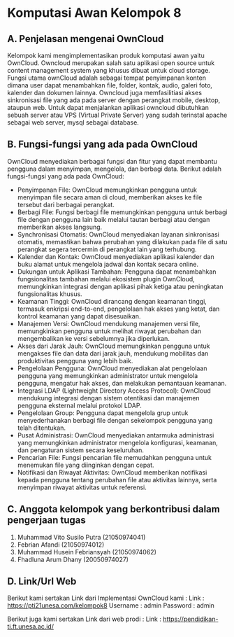 # Komputasi Awan Kelompok 8

## A. Penjelasan mengenai OwnCloud 
Kelompok kami mengimplementasikan produk komputasi awan yaitu OwnCloud. Owncloud merupakan salah satu aplikasi open source untuk content management system yang khusus dibuat untuk cloud storage. Fungsi utama ownCloud adalah sebagai tempat penyimpanan konten dimana user dapat menambahkan file, folder, kontak, audio, galeri foto, kalender dan dokumen lainnya. Owncloud juga memfasilitiasi akses sinkronisasi file yang ada pada server dengan perangkat mobile, desktop, ataupun web. Untuk dapat menjalankan aplikasi owncloud dibutuhkan sebuah server atau VPS (Virtual Private Server) yang sudah terinstal apache sebagai web server, mysql sebagai database.

## B. Fungsi-fungsi yang ada pada OwnCloud
OwnCloud menyediakan berbagai fungsi dan fitur yang dapat membantu pengguna dalam menyimpan, mengelola, dan berbagi data. Berikut adalah fungsi-fungsi yang ada pada OwnCloud:

- Penyimpanan File:
OwnCloud memungkinkan pengguna untuk menyimpan file secara aman di cloud, memberikan akses ke file tersebut dari berbagai perangkat.
- Berbagi File:
Fungsi berbagi file memungkinkan pengguna untuk berbagi file dengan pengguna lain baik melalui tautan berbagi atau dengan memberikan akses langsung.
- Synchronisasi Otomatis:
OwnCloud menyediakan layanan sinkronisasi otomatis, memastikan bahwa perubahan yang dilakukan pada file di satu perangkat segera tercermin di perangkat lain yang terhubung.
- Kalender dan Kontak:
OwnCloud menyediakan aplikasi kalender dan buku alamat untuk mengelola jadwal dan kontak secara online.
- Dukungan untuk Aplikasi Tambahan:
Pengguna dapat menambahkan fungsionalitas tambahan melalui ekosistem plugin OwnCloud, memungkinkan integrasi dengan aplikasi pihak ketiga atau peningkatan fungsionalitas khusus.
- Keamanan Tinggi:
OwnCloud dirancang dengan keamanan tinggi, termasuk enkripsi end-to-end, pengelolaan hak akses yang ketat, dan kontrol keamanan yang dapat disesuaikan.
- Manajemen Versi:
OwnCloud mendukung manajemen versi file, memungkinkan pengguna untuk melihat riwayat perubahan dan mengembalikan ke versi sebelumnya jika diperlukan.
- Akses dari Jarak Jauh:
OwnCloud memungkinkan pengguna untuk mengakses file dan data dari jarak jauh, mendukung mobilitas dan produktivitas pengguna yang lebih baik.
- Pengelolaan Pengguna:
OwnCloud menyediakan alat pengelolaan pengguna yang memungkinkan administrator untuk mengelola pengguna, mengatur hak akses, dan melakukan pemantauan keamanan.
- Integrasi LDAP (Lightweight Directory Access Protocol):
OwnCloud mendukung integrasi dengan sistem otentikasi dan manajemen pengguna eksternal melalui protokol LDAP.
- Pengelolaan Group:
Pengguna dapat mengelola grup untuk menyederhanakan berbagi file dengan sekelompok pengguna yang telah ditentukan.
- Pusat Administrasi:
OwnCloud menyediakan antarmuka administrasi yang memungkinkan administrator mengelola konfigurasi, keamanan, dan pengaturan sistem secara keseluruhan.
- Pencarian File:
Fungsi pencarian file memudahkan pengguna untuk menemukan file yang diinginkan dengan cepat.
- Notifikasi dan Riwayat Aktivitas:
OwnCloud memberikan notifikasi kepada pengguna tentang perubahan file atau aktivitas lainnya, serta menyimpan riwayat aktivitas untuk referensi.

## C. Anggota kelompok yang berkontribusi dalam pengerjaan tugas
1. Muhammad Vito Susilo Putra (21050974041)
2. Febrian Afandi (21050974012)
3. Muhammad Husein Febriansyah (21050974062)
4. Fhadluna Arum Dhany (20050974027)

## D. Link/Url Web
Berikut kami sertakan Link dari Implementasi OwnCloud kami : 
Link : https://pti21unesa.com/kelompok8
Username : admin
Password : admin

Berikut juga kami sertakan Link dari web prodi :
Link : https://pendidikan-ti.ft.unesa.ac.id/

